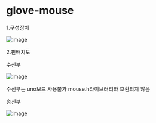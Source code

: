 # glove-mouse


1.구성장치

![image](https://user-images.githubusercontent.com/53510936/88827078-73a33780-d204-11ea-9231-0d3ecbfb5fcb.png)



2.핀배치도


수신부

![image](https://user-images.githubusercontent.com/53510936/88827408-e3b1bd80-d204-11ea-83df-f076aeed9d84.png)

수신부는 uno보드 사용불가 mouse.h라이브러리와 호환되지 않음

송신부

![image](https://user-images.githubusercontent.com/53510936/88827299-c0870e00-d204-11ea-959c-337393212a3a.png)


